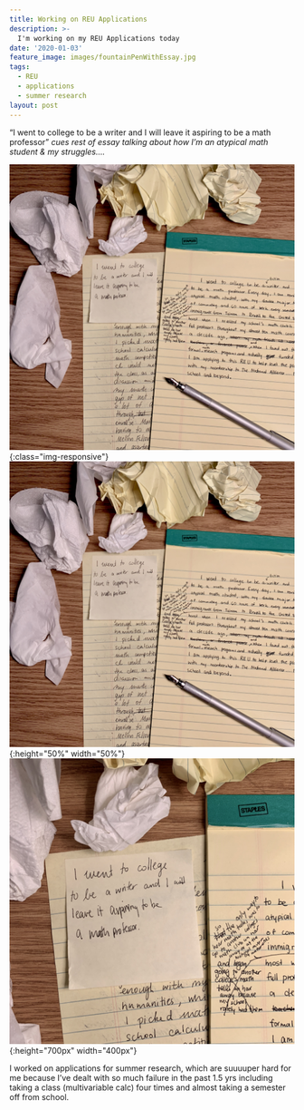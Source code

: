 ```yaml
---
title: Working on REU Applications
description: >-
  I'm working on my REU Applications today
date: '2020-01-03'
feature_image: images/fountainPenWithEssay.jpg
tags:
  - REU
  - applications
  - summer research
layout: post
---
```


“I went to college to be a writer and I will leave it aspiring to be a math professor” *cues rest of essay talking about how I’m an atypical math student & my struggles….*

<!--more-->

![test image size](images/EssayFar.jpg){:class="img-responsive"}
![A flatlay of my essay](images/EssayFar.jpg){:height="50%" width="50%"}
![Closeup of a post it saying "I went to college to be a writer and I will leave it aspiring to be a math professor”](images/PostitCloseup.jpg){:height="700px" width="400px"}
  




I worked on applications for summer research, which are suuuuper hard for me because I’ve dealt with so much failure in the past 1.5 yrs including taking a class (multivariable calc) four times and almost taking a semester off from school.
